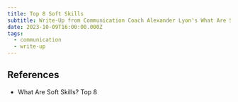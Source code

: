 ```yaml
---
title: Top 8 Soft Skills
subtitle: Write-Up from Communication Coach Alexander Lyon's What Are Soft Skills? Top 8
date: 2023-10-09T16:00:00.000Z
tags:
  - communication
  - write-up
---
```


## References

* What Are Soft Skills? Top 8

